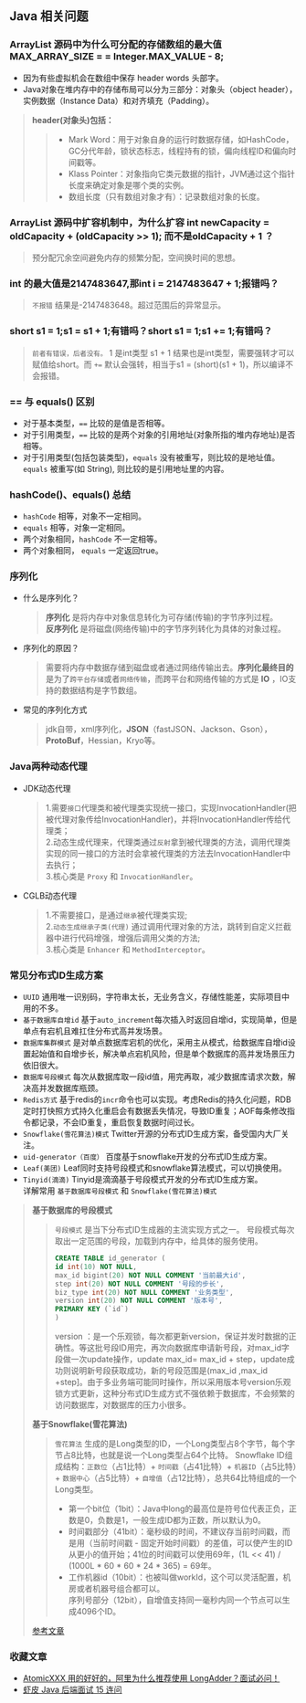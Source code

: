 ## Java 相关问题  
 ### ArrayList 源码中为什么可分配的存储数组的最大值 MAX_ARRAY_SIZE = = Integer.MAX_VALUE - 8;  
  * 因为有些虚拟机会在数组中保存 header words 头部字。  
  * Java对象在堆内存中的存储布局可以分为三部分：对象头（object header），实例数据（Instance Data）和对齐填充（Padding）。  
   > **header(对象头)包括：**
   > > * Mark Word：用于对象自身的运行时数据存储，如HashCode，GC分代年龄，锁状态标志，线程持有的锁，偏向线程ID和偏向时间戳等。  
   > > * Klass Pointer：对象指向它类元数据的指针，JVM通过这个指针长度来确定对象是哪个类的实例。  
   > > * 数组长度（只有数组对象才有）：记录数组对象的长度。
   > 
 ### ArrayList 源码中扩容机制中，为什么扩容 int newCapacity = oldCapacity + (oldCapacity >> 1); 而不是oldCapacity + 1 ？  
   > 预分配冗余空间避免内存的频繁分配，空间换时间的思想。  
 ### int 的最大值是2147483647,那int i = 2147483647 + 1;报错吗？
   > `不报错` 结果是-2147483648。超过范围后的异常显示。
 ### short s1 = 1;s1 = s1 + 1;有错吗？short s1 = 1;s1 += 1;有错吗？  
   > `前者有错误，后者没有。` 1 是int类型 s1 + 1 结果也是int类型，需要强转才可以赋值给short。而 `+=` 默认会强转，相当于s1 = (short)(s1 + 1)，所以编译不会报错。  
 ### == 与 equals() 区别
   * 对于基本类型，`==` 比较的是值是否相等。  
   * 对于引用类型，`==` 比较的是两个对象的引用地址(对象所指的堆内存地址)是否相等。  
   * 对于引用类型(包括包装类型)，`equals` 没有被重写，则比较的是地址值。`equals` 被重写(如 String), 则比较的是引用地址里的内容。  
 ### hashCode()、equals() 总结
   * `hashCode` 相等，对象不一定相同。  
   * `equals` 相等，对象一定相同。  
   * 两个对象相同，`hashCode` 不一定相等。  
   * 两个对象相同， `equals` 一定返回true。  
 ### 序列化
   * 什么是序列化？  
     > **序列化** 是将内存中对象信息转化为可存储(传输)的字节序列过程。  
     > **反序列化** 是将磁盘(网络传输)中的字节序列转化为具体的对象过程。  
   * 序列化的原因？  
     > 需要将内存中数据存储到磁盘或者通过网络传输出去。**序列化最终目的** 是为了`跨平台存储`或者`网络传输`，而跨平台和网络传输的方式是 **IO** ，IO支持的数据结构是字节数组。  
   * 常见的序列化方式  
     > jdk自带，xml序列化，**JSON**（fastJSON、Jackson、Gson），**ProtoBuf**，Hessian，Kryo等。  
 ### Java两种动态代理
   * JDK动态代理
     > 1.需要`接口`代理类和被代理类实现统一接口，实现InvocationHandler(把被代理对象传给InvocationHandler)，并将InvocationHandler传给代理类；  
     > 2.动态生成代理来，代理类通过`反射`拿到被代理类的方法，调用代理类实现的同一接口的方法时会拿被代理类的方法去InvocationHandler中去执行；  
     > 3.核心类是 `Proxy` 和 `InvocationHandler`。  
   * CGLB动态代理
     > 1.不需要接口，是通过`继承`被代理类实现;  
     > 2.`动态生成继承子类(代理)` 通过调用代理对象的方法，跳转到自定义拦截器中进行代码增强，增强后调用父类的方法;  
     > 3.核心类是 `Enhancer` 和 `MethodInterceptor`。
 ### 常见分布式ID生成方案
   * `UUID` 通用唯一识别码，字符串太长，无业务含义，存储性能差，实际项目中用的不多。  
   * `基于数据库自增id` 基于`auto_increment`每次插入时返回自增id，实现简单，但是单点有宕机且难扛住分布式高并发场景。
   * `数据库集群模式` 是对单点数据库宕机的优化，采用主从模式，给数据库自增id设置起始值和自增步长，解决单点宕机风险，但是单个数据库的高并发场景压力依旧很大。  
   * `数据库号段模式` 每次从数据库取一段id值，用完再取，减少数据库请求次数，解决高并发数据库瓶颈。
   * `Redis方式` 基于redis的`incr`命令也可以实现。考虑Redis的持久化问题，RDB定时打快照方式持久化重启会有数据丢失情况，导致ID重复；AOF每条修改指令都记录，不会ID重复，重启恢复数据时间过长。  
   * `Snowflake(雪花算法)模式` Twitter开源的分布式ID生成方案，备受国内大厂关注。  
   * `uid-generator（百度）` 百度基于snowflake开发的分布式ID生成方案。  
   * `Leaf(美团)` Leaf同时支持号段模式和snowflake算法模式，可以切换使用。  
   * `Tinyid(滴滴)` Tinyid是滴滴基于号段模式开发的分布式ID生成方案。  
   详解常用 `基于数据库号段模式` 和 `Snowflake(雪花算法)模式`  
   > **基于数据库的号段模式**
   > > `号段模式` 是当下分布式ID生成器的主流实现方式之一。 号段模式每次取出一定范围的号段，加载到内存中，给具体的服务使用。  
   > > ```sql
   > > CREATE TABLE id_generator (
   > > id int(10) NOT NULL,
   > > max_id bigint(20) NOT NULL COMMENT '当前最大id',
   > > step int(20) NOT NULL COMMENT '号段的步长',
   > > biz_type	int(20) NOT NULL COMMENT '业务类型',
   > > version int(20) NOT NULL COMMENT '版本号',
   > > PRIMARY KEY (`id`)
   > > )
   > > ```  
   > > version ：是一个乐观锁，每次都更新version，保证并发时数据的正确性。等这批号段ID用完，再次向数据库申请新号段，对max_id字段做一次update操作，update max_id= max_id + step，update成功则说明新号段获取成功，新的号段范围是(max_id ,max_id +step]。由于多业务端可能同时操作，所以采用版本号version乐观锁方式更新，这种分布式ID生成方式不强依赖于数据库，不会频繁的访问数据库，对数据库的压力小很多。
   >  
   > **基于Snowflake(雪花算法)**  
   > > `雪花算法` 生成的是Long类型的ID，一个Long类型占8个字节，每个字节占8比特，也就是说一个Long类型占64个比特。
   > > Snowflake ID组成结构：`正数位`（占1比特）+ `时间戳`（占41比特）+ `机器ID`（占5比特）+ `数据中心`（占5比特）+ `自增值`（占12比特），总共64比特组成的一个Long类型。  
   > > * 第一个bit位（1bit）：Java中long的最高位是符号位代表正负，正数是0，负数是1，一般生成ID都为正数，所以默认为0。  
   > > * 时间戳部分（41bit）：毫秒级的时间，不建议存当前时间戳，而是用（当前时间戳 - 固定开始时间戳）的差值，可以使产生的ID从更小的值开始；41位的时间戳可以使用69年，(1L << 41) / (1000L * 60 * 60 * 24 * 365) = 69年。  
   > > * 工作机器id（10bit）：也被叫做workId，这个可以灵活配置，机房或者机器号组合都可以。  
   > > 序列号部分（12bit），自增值支持同一毫秒内同一个节点可以生成4096个ID。  
   > 
   > [参考文章](https://zhuanlan.zhihu.com/p/107939861)
### 收藏文章
* [AtomicXXX 用的好好的，阿里为什么推荐使用 LongAdder？面试必问！](https://mp.weixin.qq.com/s/ND0a6qm98QtuIWNYgF7U3A)  
* [虾皮 Java 后端面试 15 连问](https://mp.weixin.qq.com/s/6j5DEqcBF_USZbyb20SXZg)
